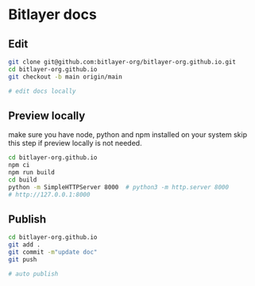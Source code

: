 # Bitlayer docs

## Edit
```bash
git clone git@github.com:bitlayer-org/bitlayer-org.github.io.git 
cd bitlayer-org.github.io
git checkout -b main origin/main

# edit docs locally
```

## Preview locally
make sure you have node, python and npm installed on your system
skip this step if preview locally is not needed.

```bash
cd bitlayer-org.github.io
npm ci
npm run build
cd build
python -m SimpleHTTPServer 8000  # python3 -m http.server 8000
# http://127.0.0.1:8000
```

## Publish
```bash
cd bitlayer-org.github.io
git add .
git commit -m"update doc"
git push

# auto publish
```
